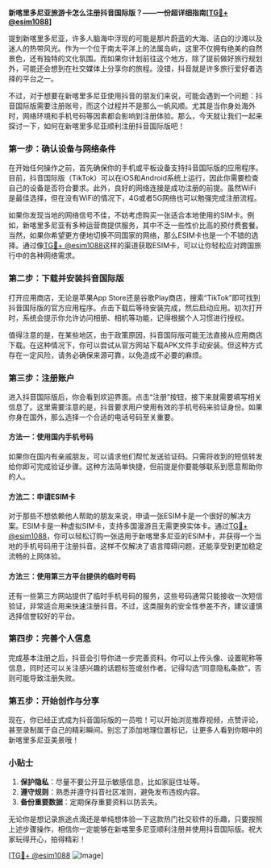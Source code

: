 **新喀里多尼亚旅游卡怎么注册抖音国际版？——一份超详细指南[[TG💪+ @esim1088](https://t.me/s/esim1088)]**

提到新喀里多尼亚，许多人脑海中浮现的可能是那片蔚蓝的大海、洁白的沙滩以及迷人的热带风光。作为一个位于南太平洋上的法属岛屿，这里不仅拥有绝美的自然景色，还有独特的文化氛围。而如果你计划前往这个地方，除了提前做好旅行规划外，可能还会想到在社交媒体上分享你的旅程。没错，抖音就是许多旅行爱好者选择的平台之一。

不过，对于想要在新喀里多尼亚使用抖音的朋友们来说，可能会遇到一个问题：抖音国际版需要注册账号，而这个过程并不是那么一帆风顺。尤其是当你身处海外时，网络环境和手机号码等因素都会影响到注册体验。那么，今天就让我们一起来探讨一下，如何在新喀里多尼亚顺利注册抖音国际版吧！

### 第一步：确认设备与网络条件

在开始任何操作之前，首先确保你的手机或平板设备支持抖音国际版的应用程序。目前，抖音国际版（TikTok）可以在iOS和Android系统上运行，因此你需要检查自己的设备是否符合要求。此外，良好的网络连接是成功注册的前提。虽然WiFi是最佳选择，但在没有WiFi的情况下，4G或者5G网络也可以勉强完成注册流程。

如果你发现当地的网络信号不佳，不妨考虑购买一张适合本地使用的SIM卡。例如，新喀里多尼亚有多种运营商提供服务，其中不乏一些性价比高的预付费套餐。当然，如果你希望更方便地切换不同国家的网络，那么ESIM卡也是一个不错的选择。通过像[TG💪+ @esim1088](https://t.me/s/esim1088)这样的渠道获取ESIM卡，可以让你轻松应对跨国旅行中的各种网络需求。

### 第二步：下载并安装抖音国际版

打开应用商店，无论是苹果App Store还是谷歌Play商店，搜索“TikTok”即可找到抖音国际版的官方应用程序。点击下载后等待安装完成，然后启动应用。初次打开时，系统会提示你允许访问相册、相机等功能，记得根据个人习惯进行授权。

值得注意的是，在某些地区，由于政策原因，抖音国际版可能无法直接从应用商店下载。在这种情况下，你可以尝试从官方网站下载APK文件手动安装。但这种方式存在一定风险，请务必确保来源可靠，以免造成不必要的麻烦。

### 第三步：注册账户

进入抖音国际版后，你会看到欢迎界面。点击“注册”按钮，接下来就需要填写相关信息了。这里需要注意的是，抖音要求用户使用有效的手机号码来验证身份。如果你身在国外，那么选择一个合适的电话号码至关重要。

#### 方法一：使用国内手机号码

如果你在国内有亲戚朋友，可以请求他们帮忙发送验证码。只需将收到的短信转发给你即可完成验证步骤。这种方法简单快捷，但前提是你要能够联系到愿意帮助你的人。

#### 方法二：申请ESIM卡

对于那些不想依赖他人帮助的朋友来说，申请一张ESIM卡是一个很好的解决方案。ESIM卡是一种虚拟SIM卡，支持多国漫游且无需更换实体卡。通过[TG💪+ @esim1088](https://t.me/s/esim1088)，你可以轻松订购一张适用于新喀里多尼亚的ESIM卡，并获得一个当地的手机号码用于注册抖音。这样不仅解决了语言障碍问题，还能享受到更加稳定流畅的上网体验。

#### 方法三：使用第三方平台提供的临时号码

还有一些第三方网站提供了临时手机号码的服务，这些号码通常只能接收一次短信验证，非常适合用来快速注册抖音。不过，这类服务的安全性参差不齐，建议谨慎选择信誉较好的平台。

### 第四步：完善个人信息

完成基本注册之后，抖音会引导你进一步完善资料。你可以上传头像、设置昵称等信息，同时还可以关注感兴趣的话题标签或创作者。记得勾选“同意隐私条款”，否则可能导致注册失败。

### 第五步：开始创作与分享

现在，你已经正式成为抖音国际版的一员啦！可以开始浏览推荐视频，点赞评论，甚至录制属于自己的精彩瞬间。别忘了添加地理位置标记，让更多人看到你眼中的新喀里多尼亚美景哦！

### 小贴士

1. **保护隐私**：尽量不要公开显示敏感信息，比如家庭住址等。
2. **遵守规则**：熟悉并遵守抖音社区准则，避免发布违规内容。
3. **备份重要数据**：定期保存重要资料以防丢失。

无论你是想记录旅途点滴还是单纯想体验一下这款热门社交软件的乐趣，只要按照上述步骤操作，相信你一定能够在新喀里多尼亚顺利注册并使用抖音国际版。祝大家玩得开心，拍得精彩！

[[TG💪+ @esim1088](https://t.me/s/esim1088) ![Image](https://i.postimg.cc/4NQfJmqS/Snipaste-2025-05-13-00-14-12.png)]